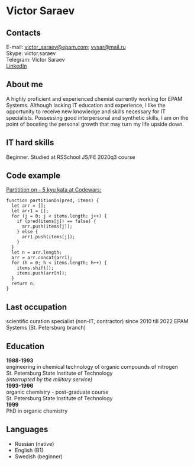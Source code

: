 # Victor Saraev  

## Contacts  
E-mail: victor_saraev@epam.com; vvsar@mail.ru  
Skype: victor.saraev  
Telegram: Victor Saraev  
[LinkedIn](https://www.linkedin.com/in/victor-saraev-2aa72a62/) 

## About me  
A highly proficient and experienced chemist currently working for EPAM Systems. Although lacking IT education and experience, I like the opportunity to receive new knowledge and skills necessary for IT specialists. Possessing good interpersonal and synthetic skills, I am on the point of boosting the personal growth that may turn my life upside down.

## IT hard skills  
Beginner. Studied at RSSchool JS/FE 2020q3 course

## Code example
[Partitition on - 5 kyu kata at Codewars:](https://www.codewars.com/kata/525a037c82bf42b9f800029b)

```
function partitionOn(pred, items) {
  let arr = [];
  let arr1 = [];
  for (j = 0; j < items.length; j++) {
    if (pred(items[j]) == false) {
      arr.push(items[j]);
    } else {
      arr1.push(items[j]);
    }
  }
  let n = arr.length;
  arr = arr.concat(arr1);
  for (h = 0; h < items.length; h++) {
    items.shift();
    items.push(arr[h]);
  }
  return n;
}
```

## Last occupation  
scientific curation specialist (non-IT, contractor) since 2010 till 2022 
EPAM Systems (St. Petersburg branch)
  
## Education  
**1988-1993**  
engineering in chemical technology of organic compounds of nitrogen  
St. Petersburg State Institute of Technology  
*(interrupted by the military service)*  
**1993-1996**  
organic chemistry - post-graduate course  
St. Petersburg State Institute of Technology  
**1999**  
PhD in organic chemistry

## Languages
- Russian (native)
- English (B1)
- Swedish (beginner)